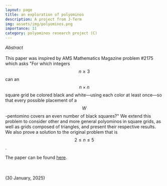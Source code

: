 ```yaml
---
layout: page
title: an exploration of polyominos
description: A project from J-Term
img: assets/img/polyominos.png
importance: 11
category: polyominos research project (C)
---
```


<i>Abstract </i>
<br>
<br>
This paper was inspired by AMS Mathematics Magazine problem #2175 which asks "For which integers $$n\geq 3$$ can an $$n\times n$$ square grid be colored black and white—using each color at least once—so that every possible placement of a $$W$$-pentomino covers an even number of black squares?" We extend this problem to consider other and more general polyominos in square grids, as well as grids composed of triangles, and present their respective results. We also prove a solution to the original problem that is $$2\leq n\leq 5$$.

<p> The paper can be found <a href="https://quadcryo.github.io/quadcryo/projectpdf/jackson_medved_relyea_polyominos.pdf">here</a>.</p>
<br>
<br>
(30 January, 2025)